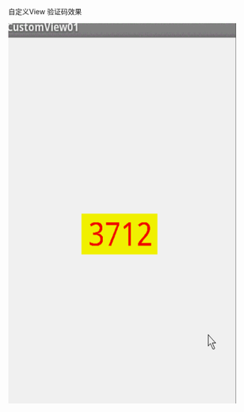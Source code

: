 自定义View 验证码效果

<img src="https://github.com/LiWeiQiangAndroid/CustomView/blob/master/screenshot/20140421151738296.gif" width="460" height="768"/>
